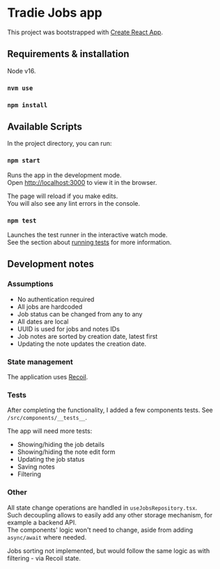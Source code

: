 # Tradie Jobs app

This project was bootstrapped with [Create React App](https://github.com/facebook/create-react-app).

## Requirements & installation

Node v16.

### `nvm use`
### `npm install`

## Available Scripts

In the project directory, you can run:

### `npm start`

Runs the app in the development mode.\
Open [http://localhost:3000](http://localhost:3000) to view it in the browser.

The page will reload if you make edits.\
You will also see any lint errors in the console.

### `npm test`

Launches the test runner in the interactive watch mode.\
See the section about [running tests](https://facebook.github.io/create-react-app/docs/running-tests) for more information.

## Development notes

### Assumptions

* No authentication required
* All jobs are hardcoded
* Job status can be changed from any to any
* All dates are local
* UUID is used for jobs and notes IDs
* Job notes are sorted by creation date, latest first
* Updating the note updates the creation date.

### State management

The application uses [Recoil](https://recoiljs.org/).

### Tests

After completing the functionality, I added a few components tests. See `/src/components/__tests__`.

The app will need more tests:
* Showing/hiding the job details
* Showing/hiding the note edit form
* Updating the job status
* Saving notes
* Filtering

### Other

All state change operations are handled in `useJobsRepository.tsx`.\
Such decoupling allows to easily add any other storage mechanism, for example a backend API.\
The components' logic won't need to change, aside from adding `async/await` where needed.

Jobs sorting not implemented, but would follow the same logic as with filtering - via Recoil state.

